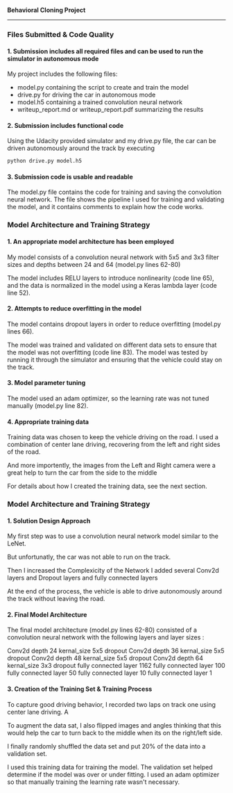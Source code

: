 

**Behavioral Cloning Project**

---
### Files Submitted & Code Quality

#### 1. Submission includes all required files and can be used to run the simulator in autonomous mode

My project includes the following files:
* model.py containing the script to create and train the model
* drive.py for driving the car in autonomous mode
* model.h5 containing a trained convolution neural network 
* writeup_report.md or writeup_report.pdf summarizing the results

#### 2. Submission includes functional code
Using the Udacity provided simulator and my drive.py file, the car can be driven autonomously around the track by executing 
```sh
python drive.py model.h5
```

#### 3. Submission code is usable and readable

The model.py file contains the code for training and saving the convolution neural network. The file shows the pipeline I used for training and validating the model, and it contains comments to explain how the code works.

### Model Architecture and Training Strategy

#### 1. An appropriate model architecture has been employed

My model consists of a convolution neural network with 5x5 and 3x3 filter sizes and depths between 24 and 64 (model.py lines 62-80) 

The model includes RELU layers to introduce nonlinearity (code line 65), and the data is normalized in the model using a Keras lambda layer (code line 52). 

#### 2. Attempts to reduce overfitting in the model

The model contains dropout layers in order to reduce overfitting (model.py lines 66). 

The model was trained and validated on different data sets to ensure that the model was not overfitting (code line 83). The model was tested by running it through the simulator and ensuring that the vehicle could stay on the track.

#### 3. Model parameter tuning

The model used an adam optimizer, so the learning rate was not tuned manually (model.py line 82).

#### 4. Appropriate training data

Training data was chosen to keep the vehicle driving on the road. I used a combination of center lane driving, recovering from the left and right sides of the road.

And more importently, the images from the Left and Right camera were a great help to turn the car from the side to the middle

For details about how I created the training data, see the next section. 

### Model Architecture and Training Strategy

#### 1. Solution Design Approach

My first step was to use a convolution neural network model similar to the LeNet.

But unfortunatly, the car was not able to run on the track.

Then I increased the Complexicity of the Network
I added several Conv2d layers and Dropout layers and fully connected layers


At the end of the process, the vehicle is able to drive autonomously around the track without leaving the road.

#### 2. Final Model Architecture

The final model architecture (model.py lines 62-80) consisted of a convolution neural network with the following layers and layer sizes :

Conv2d     depth 24       kernal_size 5x5
dropout
Conv2d     depth 36       kernal_size 5x5
dropout
Conv2d     depth 48       kernal_size 5x5
dropout
Conv2d     depth 64       kernal_size 3x3
dropout
fully connected layer 1162
fully connected layer 100
fully connected layer 50
fully connected layer 10
fully connected layer 1
#### 3. Creation of the Training Set & Training Process

To capture good driving behavior, I recorded two laps on track one using center lane driving. A


To augment the data sat, I also flipped images and angles thinking that this would help the car to turn back to the middle when its on the right/left side.


I finally randomly shuffled the data set and put 20% of the data into a validation set. 

I used this training data for training the model. The validation set helped determine if the model was over or under fitting. I used an adam optimizer so that manually training the learning rate wasn't necessary.
